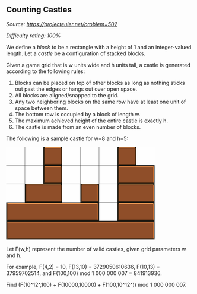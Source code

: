 Counting Castles
----------------

*Source: https://projecteuler.net/problem=502*


*Difficulty rating: 100%*

We define a *block* to be a rectangle with a height of 1 and an
integer-valued length. Let a *castle* be a configuration of stacked
blocks.

Given a game grid that is w units wide and h units tall, a castle is
generated according to the following rules:

1.  Blocks can be placed on top of other blocks as long as nothing
    sticks out past the edges or hangs out over open space.
2.  All blocks are aligned/snapped to the grid.
3.  Any two neighboring blocks on the same row have at least one unit of
    space between them.
4.  The bottom row is occupied by a block of length w.
5.  The maximum achieved height of the entire castle is exactly h.
6.  The castle is made from an even number of blocks.

The following is a sample castle for w=8 and h=5:

![p502\_castles.png](img/p502_castles.png)

Let F(w,h) represent the number of valid castles, given grid parameters
w and h.

For example, F(4,2) = 10, F(13,10) = 3729050610636, F(10,13) =
37959702514, and F(100,100) mod 1 000 000 007 = 841913936.

Find (F(10^12^,100) + F(10000,10000) + F(100,10^12^)) mod 1 000 000 007.
